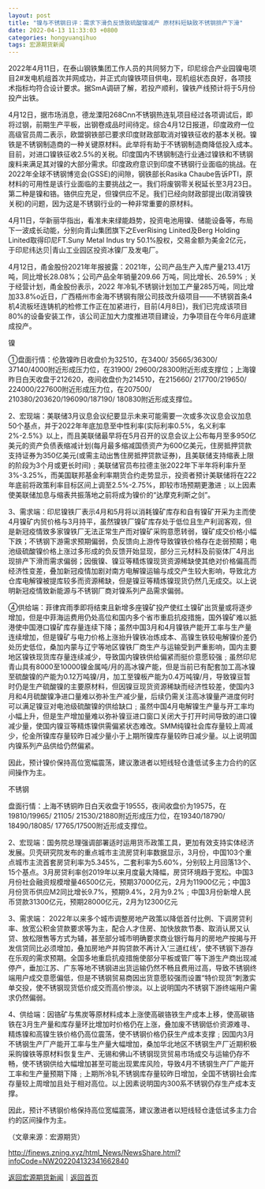 ```yaml
---
layout: post
title: "镍与不锈钢日评：需求下滑负反馈致硫酸镍减产 原材料短缺致不锈钢排产下滑"
date: 2022-04-13 11:33:03 +0800
categories: hongyuanqihuo
tags: 宏源期货新闻
---
```

<p>2022年4月11日，在泰山钢铁集团工作人员的共同努力下，印尼综合产业园镍电项目2#发电机组首次并网成功，并正式向镍铁项目供电，现机组状态良好，各项技术指标均符合设计要求。据SmA调研了解，若投产顺利，镍铁产线预计将于5月份投产出铁。</p><p>4月12日，据市场消息，德龙溧阳268Cnn不锈钢热连轧项目经过各项调试后，即将过钢，前期生产平板，出钢卷成品时间待定。综合4月12日报道，印度政府一位高级官员周二表示，欧盟钢铁部已要求印度财政部取消对镍铁征收的基本关税。镍铁是不锈钢制造商的一种关键原材料。此举将有助于不锈钢制造商降低投入成本。目前，对进口镍铁征收2.5%的关税。印度国内不锈钢制造行业通过镍铁和不锈钢废料来满足其对镍的大部分需求。印度政府意识到印度不锈钢行业面临的挑战。在2022年全球不锈钢博览会(GSSE)的间隙，钢铁部长Rasika Chaube告诉PTI，原材料的可用性是该行业面临的主要挑战之一。我们将废钢零关税延长至3月23日。第二种是镍和铬。铬供应充足，但镍供应不足。我们已经向财政部提出(取消镍铁关税)的问题，因为这是不锈钢行业的一种非常重要的原材料。</p><p>4月11日，华新丽华指出，看准未来绿能趋势，投资电池用镍、储能设备等，布局下一波成长动能，分别向青山集团旗下之EverRising Linited及Berg Holding Linited取得印尼FT.Suny Metal Indus try 50.1%股权，交易金额为美金2亿元，于印尼纬达贝|青山工业园区投资冰镍厂及发电厂。</p><p>4月12日，甬金股份2021年年报披露：2021年，公司产品生产入库产量213.41万吨，同比增长28.08%；公司产品全年销量209.66 万吨，同比增长、26.59%﹔关于经营计划，甬金股份表示，2022 年冷轧不锈钢计划加工产量285万吨，同比增加33.8%o近日，广西梧州市金海不锈钢有限公司技改升级项目―—不锈钢首条4机4流板坯连铸机的检修工作正在加紧进行，目前(4月8日)，我们已完成该项目80%的设备安装工作，该公司正加大力度推进项目建设，力争项目在今年6月底建成投产。</p><p>镍</p><p>①盘面行情：伦敦镍昨日收盘价为32510，在3400/ 35665/36300/ 37140/4000附近形成压力位，在31900/ 29600/28300附近形成支撑位；上海镍昨日白天收盘于212620，夜间收盘价为214510，在215660/ 217700/219650/ 224000/227600附近形成压力位，在207500/ 210380/203620/196090/187190/ 180830附近形成支撑位。</p><p>2、宏现端：美联储3月议息会议纪要显示未来可能需要一次或多次议息会议加息50个基点，并于2022年年底加息至中性利率(实际利率0.5%，名义利率2%-2.5%》以上，而且美联储最早将在5月召开的议息会议上公布每月至多950亿美元的资产负债表缩减计划(每月最多缩减国债资产为600亿美元，住房抵押贷款支持证券为350亿美元(或需主动出售住房抵押贷款证券)，且美联储支持缩表上限的阶段为3个月或更长时间)﹔美联储官员布拉德主张2022年下半年将利率升至3%-3.25%，而美国联邦基金利率期货合约走势显示，投资者预计美联储将在222年底前将政策利率目标区间上调至2.5%-2.75%，即较市场预期更激进﹔以上因素使美联储加息与缩表共振落地之前将成为镍价的“达摩克利斯之剑”。</p><p>3、需求端：印尼镍铁厂表示4月和5月将以消耗镍矿库存和自有镍矿开采为主而使4月镍矿内贸价格与3月持平，虽然镍铁厂镍矿库存处于低位且生产利润客观，但是新冠疫情致多家镍铁厂无法正常生产而对镍矿采购意愿转弱，镍矿成交价格小幅下跌；不锈钢下游需求预期偏弱，负反馈向上游传导致镍铁价格存在走弱预期；电池级硫酸镍价格上涨过多形成的负反馈开始显现，部分三元材料及前驱体厂4月出现排产下滑而需求偏弱；因俄镍、镍豆等精炼镍现货资源稀缺使其绝对价格偏高而经济性变差，叠加新冠疫情加剧对南方电解镍运输与成交产生较大影响，导致北方仓库电解镍被提库较多而资源稀缺，但是镍豆等精炼镍现货仍然几无成交。以上说明新冠疫情致新能源与不锈钢厂商对镍系列产品需求偏弱。</p><p>④供给端：菲律宾雨季即将结束且新增多座镍矿投产使红土镍矿出货量或将逐步增加，但是中菲海运费用仍处高位和国内多个省市重启抗疫措施，国外镍矿难以抵港使中国港口镍矿库存量连续下降；虽然中国3月和4月镍铁产能开工率与生产量连续增加，但是镍矿与电力价格上涨抬升镍铁冶炼成本、高镍生铁较电解镍价差仍处历史低位，桑加内蒙与辽宁等地区镍铁厂商生产与运输受到严重影响，国内主要地区镍铁现货库存量连续减少，导致国内镍铁供给偏紧而挺价意愿较强﹔虽然印尼青山具有8000至10000镍金属吨/月的高冰镍产能，但是当前已有配套加工高冰镍至硫酸镍的产能为0.12万吨镍/月，加工至镍板产能为0.4万吨镍/月，导致镍豆暂时仍是生产硫酸镍的主要原材料，但因镍豆现货资源稀缺而经济性较差，使国内3月和4月硫酸镍净进口量难以弥补生产减少量，后续仍需关注高冰镍量产进度何时可以满足镍豆对电池级硫酸镍的供给缺口﹔虽然中国4月电解镍生产量与开工率均小幅上升，但是生产增加量难以弥补镍豆进口窗口关闭大于打开时间导致的进口镍减少量，使国内镍豆等精炼镍供需偏紧状态难改。SMM纯镍社会库存量较上周减少，伦金所镍库存量较昨日减少量小于上期所镍库存量较昨日减少量。以上说明国内镍系列产品供给仍然偏紧。</p><p>因此，预计镍价保持高位宽幅震荡，建议激进者以短线轻仓逢低试多主力合约的区间操作为主。</p><p>不锈钢</p><p>盘面行情：上海不锈铜昨日白天收盘于19555，夜间收盘价为19575，在19810/19965/ 21105/ 21530/21880附近形成压力位，在19340/18790/ 18490/18085/ 17765/17500附近形成支撑位。</p><p>2、宏现端：国务院总理强调部署适时运用货币政策工具，更加有效支持实体经济发展。贝壳研究院发布的重点城市主流房贷利率数据显示，3月份，中国103个重点城市主流首套房贷利率为5.345%，二套利率为5.60%，分别较上月回落13个、15个基点。3月房贷利率创2019年以来月度最大降幅，房贷环境趋于宽松。中国3月份社会融资规模增量46500亿元，预期37000亿元，2月为11900亿元；中国3月份货币供应M2同比增长9.7%，预期9.4%，2月为9.2%﹔中国3月份新增人民币贷款31300亿元，预期28000亿元，2月为12300亿元</p><p>3、需求端： 2022年以来多个城市调整房地产政策以降低首付比例、下调房贷利率、放宽公积金贷款要求等为主，配合人才住房、加快放款节奏、取消认房又认贷、放松限售等方式为辅，甚至部分城市明确要求商业银行每月的房地产按揭与开发信贷同比必须增加，叠加房地产并购贷款不再计入‘三道红线’，使不锈钢下游存在乐观的需求预期。全国多地重启抗疫措施使部分平板或管厂等下游生产商出现减停产，垂加江苏、广东等地不锈钢进出货运输仍然不畅且费用过高，导致不锈钢终端用户成交意愿偏低，但是不锈钢贸易商因出货意愿较强而设置“特价现货”刺激实单交投，使不锈钢现货低价成交而高价惨淡。以上说明国内不锈钢下游终端用户需求仍然偏弱。</p><p>4、供给端：因铬矿与焦炭等原材料成本上涨使高碳铬铁生产成本上移，使高碳铬铁在3月生产量和库存量环比增加时价格仍在上涨，叠加废不锈钢低价资源难寻、精炼镍和高镍生铁价格仍高位震荡，使不锈钢价格仍获生产成本支撑﹔因国内3月不锈钢生产厂产能开工率与生产量大幅增加，桑加华北地区不锈钢生产厂近期积极采购镍铁等原材料恢复生产、无锡和佛山不锈钢现货贸易市场成交与运输仍存不畅，使不锈钢供给大幅增加甚至可能出现累库风险，导致4月不锈钢生产厂产能开工率和生产量预期下降﹔上期所冷轧不锈钢库存量较昨日增加，全国不锈钢社会库存量较上周增加且处于相对高位。以上因素说明国内300系不锈钢仍存生产成本支撑。</p><p>因此，预计不锈钢价格保持高位宽幅震荡，建议激进者以短线轻仓逢低试多主力合约的区间操作为主。</p><p class="em_media">（文章来源：宏源期货）</p>

<http://finews.zning.xyz/html_News/NewsShare.html?infoCode=NW202204132341662840>

[返回宏源期货新闻](//finews.withounder.com/category/hongyuanqihuo.html)｜[返回首页](//finews.withounder.com/)